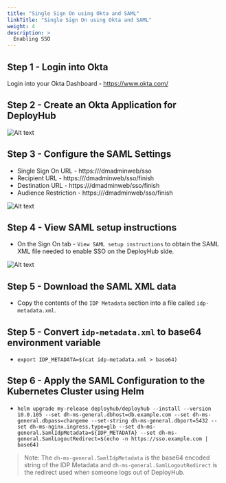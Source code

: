 ```yaml
---
title: "Single Sign On using Okta and SAML"
linkTitle: "Single Sign On using Okta and SAML"
weight: 4
description: >
  Enabling SSO
---
```


## Step 1 - Login into Okta

Login into your Okta Dashboard - https://www.okta.com/

## Step 2 - Create an Okta Application for DeployHub

![Alt text](/deployhub-okta-app.png "DeployHub Okta Application")

## Step 3 - Configure the SAML Settings

  - Single Sign On URL - https://<DeployHub Server>/dmadminweb/sso
  - Recipient URL - https://<DeployHub Server>/dmadminweb/sso/finish
  - Destination URL - https://<DeployHub Server>/dmadminweb/sso/finish
  - Audience Restriction - https://<DeployHub Server>/dmadminweb/sso/finish

  ![Alt text](/deployhub-okta-saml.png "DeployHub Okta SAML")

## Step 4 - View SAML setup instructions

  - On the Sign On tab - `View SAML setup instructions` to obtain the SAML XML file needed to enable SSO on the DeployHub side.

  ![Alt text](/deployhub-okta-saml-view.png "DeployHub Okta Sign On")

## Step 5 - Download the SAML XML data

  - Copy the contents of the `IDP Metadata` section into a file called `idp-metadata.xml`. 
  
## Step 5 - Convert `idp-metadata.xml` to base64 environment variable
 
  - `export IDP_METADATA=$(cat idp-metadata.xml > base64)`

## Step 6 - Apply the SAML Configuration to the Kubernetes Cluster using Helm

  - `helm upgrade my-release deployhub/deployhub --install --version 10.0.105 --set dh-ms-general.dbhost=db.example.com --set dh-ms-general.dbpass=changeme --set-string dh-ms-general.dbport=5432 --set dh-ms-nginx.ingress.type=glb --set dh-ms-general.SamlIdpMetadata=${IDP_METADATA} --set dh-ms-general.SamlLogoutRedirect=$(echo -n https://sso.example.com | base64)`

  > Note:  The `dh-ms-general.SamlIdpMetadata` is the base64 encoded string of the IDP Metadata and `dh-ms-general.SamlLogoutRedirect` is the redirect used when someone logs out of DeployHub.
